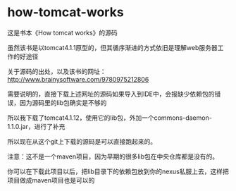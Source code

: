 # how-tomcat-works

这是书本《How tomcat works》的源码

虽然该书是以tomcat4.1.1原型的，但其循序渐进的方式依旧是理解web服务器工作的好途径

关于源码的出处，以及该书的网址：http://www.brainysoftware.com/9780975212806

需要说明的，直接下载上述网址的源码如果导入到IDE中，会报缺少依赖包的错误，因为源码里的lib包确实是不够的

所以我下载了tomcat4.1.12，使用它的lib包，外加一个commons-daemon-1.1.0.jar，进行了补充

所以现在从这个git上下载的源码是可以直接跑起来的。

注意：这不是一个maven项目，因为早期的很多lib包在中央仓库都是没有的。

你可以在下载此项目以后，把lib目录下的依赖包放到你的nexus私服上去，这样把项目做成maven项目也是可以的



